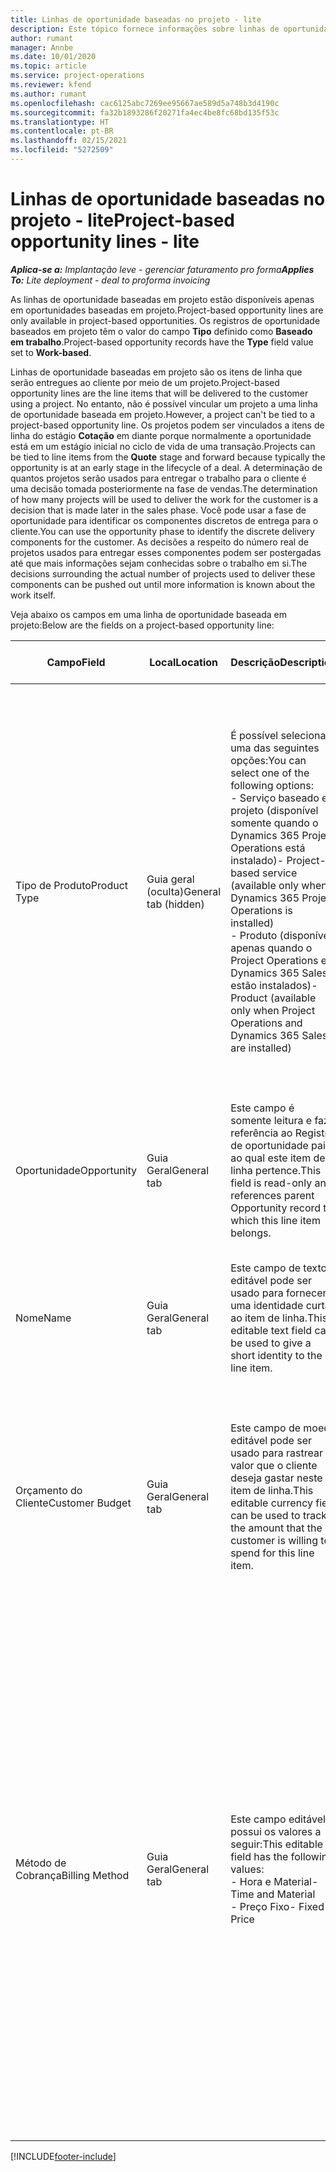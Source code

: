 ```yaml
---
title: Linhas de oportunidade baseadas no projeto - lite
description: Este tópico fornece informações sobre linhas de oportunidade baseadas em projeto. (Pro)
author: rumant
manager: Annbe
ms.date: 10/01/2020
ms.topic: article
ms.service: project-operations
ms.reviewer: kfend
ms.author: rumant
ms.openlocfilehash: cac6125abc7269ee95667ae589d5a748b3d4190c
ms.sourcegitcommit: fa32b1893286f20271fa4ec4be8fc68bd135f53c
ms.translationtype: HT
ms.contentlocale: pt-BR
ms.lasthandoff: 02/15/2021
ms.locfileid: "5272509"
---
```

# <a name="project-based-opportunity-lines---lite"></a><span data-ttu-id="9e2aa-104">Linhas de oportunidade baseadas no projeto - lite</span><span class="sxs-lookup"><span data-stu-id="9e2aa-104">Project-based opportunity lines - lite</span></span>

<span data-ttu-id="9e2aa-105">_**Aplica-se a:** Implantação leve - gerenciar faturamento pro forma_</span><span class="sxs-lookup"><span data-stu-id="9e2aa-105">_**Applies To:** Lite deployment - deal to proforma invoicing_</span></span>

<span data-ttu-id="9e2aa-106">As linhas de oportunidade baseadas em projeto estão disponíveis apenas em oportunidades baseadas em projeto.</span><span class="sxs-lookup"><span data-stu-id="9e2aa-106">Project-based opportunity lines are only available in project-based opportunities.</span></span> <span data-ttu-id="9e2aa-107">Os registros de oportunidade baseados em projeto têm o valor do campo **Tipo** definido como **Baseado em trabalho**.</span><span class="sxs-lookup"><span data-stu-id="9e2aa-107">Project-based opportunity records have the **Type** field value set to **Work-based**.</span></span>

<span data-ttu-id="9e2aa-108">Linhas de oportunidade baseadas em projeto são os itens de linha que serão entregues ao cliente por meio de um projeto.</span><span class="sxs-lookup"><span data-stu-id="9e2aa-108">Project-based opportunity lines are the line items that will be delivered to the customer using a project.</span></span> <span data-ttu-id="9e2aa-109">No entanto, não é possível vincular um projeto a uma linha de oportunidade baseada em projeto.</span><span class="sxs-lookup"><span data-stu-id="9e2aa-109">However, a project can't be tied to a project-based opportunity line.</span></span> <span data-ttu-id="9e2aa-110">Os projetos podem ser vinculados a itens de linha do estágio **Cotação** em diante porque normalmente a oportunidade está em um estágio inicial no ciclo de vida de uma transação.</span><span class="sxs-lookup"><span data-stu-id="9e2aa-110">Projects can be tied to line items from the **Quote** stage and forward because typically the opportunity is at an early stage in the lifecycle of a deal.</span></span> <span data-ttu-id="9e2aa-111">A determinação de quantos projetos serão usados para entregar o trabalho para o cliente é uma decisão tomada posteriormente na fase de vendas.</span><span class="sxs-lookup"><span data-stu-id="9e2aa-111">The determination of how many projects will be used to deliver the work for the customer is a decision that is made later in the sales phase.</span></span> <span data-ttu-id="9e2aa-112">Você pode usar a fase de oportunidade para identificar os componentes discretos de entrega para o cliente.</span><span class="sxs-lookup"><span data-stu-id="9e2aa-112">You can use the opportunity phase to identify the discrete delivery components for the customer.</span></span> <span data-ttu-id="9e2aa-113">As decisões a respeito do número real de projetos usados para entregar esses componentes podem ser postergadas até que mais informações sejam conhecidas sobre o trabalho em si.</span><span class="sxs-lookup"><span data-stu-id="9e2aa-113">The decisions surrounding the actual number of projects used to deliver these components can be pushed out until more information is known about the work itself.</span></span>

<span data-ttu-id="9e2aa-114">Veja abaixo os campos em uma linha de oportunidade baseada em projeto:</span><span class="sxs-lookup"><span data-stu-id="9e2aa-114">Below are the fields on a project-based opportunity line:</span></span>

| <span data-ttu-id="9e2aa-115">**Campo**</span><span class="sxs-lookup"><span data-stu-id="9e2aa-115">**Field**</span></span> | <span data-ttu-id="9e2aa-116">**Local**</span><span class="sxs-lookup"><span data-stu-id="9e2aa-116">**Location**</span></span> | <span data-ttu-id="9e2aa-117">**Descrição**</span><span class="sxs-lookup"><span data-stu-id="9e2aa-117">**Description**</span></span> | <span data-ttu-id="9e2aa-118">**Impacto a jusante**</span><span class="sxs-lookup"><span data-stu-id="9e2aa-118">**Downstream impact**</span></span> |
| --- | --- | --- | --- |
| <span data-ttu-id="9e2aa-119">Tipo de Produto</span><span class="sxs-lookup"><span data-stu-id="9e2aa-119">Product Type</span></span> | <span data-ttu-id="9e2aa-120">Guia geral (oculta)</span><span class="sxs-lookup"><span data-stu-id="9e2aa-120">General tab (hidden)</span></span> | <span data-ttu-id="9e2aa-121">É possível selecionar uma das seguintes opções:</span><span class="sxs-lookup"><span data-stu-id="9e2aa-121">You can select one of the following options:</span></span></br><span data-ttu-id="9e2aa-122">- Serviço baseado em projeto (disponível somente quando o Dynamics 365 Project Operations está instalado)</span><span class="sxs-lookup"><span data-stu-id="9e2aa-122">- Project-based service (available only when Dynamics 365 Project Operations is installed)</span></span></br><span data-ttu-id="9e2aa-123">- Produto (disponível apenas quando o Project Operations e o Dynamics 365 Sales estão instalados)</span><span class="sxs-lookup"><span data-stu-id="9e2aa-123">- Product (available only when Project Operations and Dynamics 365 Sales are installed)</span></span> | <span data-ttu-id="9e2aa-124">O valor deste campo é definido como **Serviço baseado em projeto** ao criar uma linha de oportunidade baseada em projeto a partir da grade de linhas baseadas em projeto na Oportunidade.</span><span class="sxs-lookup"><span data-stu-id="9e2aa-124">The value of this field is set to **Project-based service** when you create a project-based opportunity line from the project-based lines grid on the Opportunity.</span></span> <br> <span data-ttu-id="9e2aa-125">Se você alterar ou substituir este valor, a funcionalidade do projeto não será habilitada nos itens de linha baseados em projeto.</span><span class="sxs-lookup"><span data-stu-id="9e2aa-125">If you change or override this value, the project functionality won't be enabled on your project-based line items.</span></span> |
| <span data-ttu-id="9e2aa-126">Oportunidade</span><span class="sxs-lookup"><span data-stu-id="9e2aa-126">Opportunity</span></span> | <span data-ttu-id="9e2aa-127">Guia Geral</span><span class="sxs-lookup"><span data-stu-id="9e2aa-127">General tab</span></span> | <span data-ttu-id="9e2aa-128">Este campo é somente leitura e faz referência ao Registro de oportunidade pai ao qual este item de linha pertence.</span><span class="sxs-lookup"><span data-stu-id="9e2aa-128">This field is read-only and references parent Opportunity record to which this line item belongs.</span></span> | <span data-ttu-id="9e2aa-129">Não há impacto a jusante deste campo.</span><span class="sxs-lookup"><span data-stu-id="9e2aa-129">There is no downstream impact from this field.</span></span> |
| <span data-ttu-id="9e2aa-130">Nome</span><span class="sxs-lookup"><span data-stu-id="9e2aa-130">Name</span></span> | <span data-ttu-id="9e2aa-131">Guia Geral</span><span class="sxs-lookup"><span data-stu-id="9e2aa-131">General tab</span></span> | <span data-ttu-id="9e2aa-132">Este campo de texto editável pode ser usado para fornecer uma identidade curta ao item de linha.</span><span class="sxs-lookup"><span data-stu-id="9e2aa-132">This editable text field can be used to give a short identity to the line item.</span></span> | <span data-ttu-id="9e2aa-133">Este valor é transportado para a linha de cotação quando você cria uma cotação a partir desta oportunidade.</span><span class="sxs-lookup"><span data-stu-id="9e2aa-133">This value is carried over to the quote line when you create a quote from this opportunity.</span></span> |
| <span data-ttu-id="9e2aa-134">Orçamento do Cliente</span><span class="sxs-lookup"><span data-stu-id="9e2aa-134">Customer Budget</span></span> | <span data-ttu-id="9e2aa-135">Guia Geral</span><span class="sxs-lookup"><span data-stu-id="9e2aa-135">General tab</span></span> | <span data-ttu-id="9e2aa-136">Este campo de moeda editável pode ser usado para rastrear o valor que o cliente deseja gastar neste item de linha.</span><span class="sxs-lookup"><span data-stu-id="9e2aa-136">This editable currency field can be used to track the amount that the customer is willing to spend for this line item.</span></span> | <span data-ttu-id="9e2aa-137">Este valor é transportado para o campo correspondente na linha de cotação quando você cria uma cotação a partir desta oportunidade.</span><span class="sxs-lookup"><span data-stu-id="9e2aa-137">This value is carried over to the corresponding field on the quote line when you create a quote from this opportunity.</span></span> |
| <span data-ttu-id="9e2aa-138">Método de Cobrança</span><span class="sxs-lookup"><span data-stu-id="9e2aa-138">Billing Method</span></span> | <span data-ttu-id="9e2aa-139">Guia Geral</span><span class="sxs-lookup"><span data-stu-id="9e2aa-139">General tab</span></span> | <span data-ttu-id="9e2aa-140">Este campo editável possui os valores a seguir:</span><span class="sxs-lookup"><span data-stu-id="9e2aa-140">This editable field has the following values:</span></span></br><span data-ttu-id="9e2aa-141">- Hora e Material</span><span class="sxs-lookup"><span data-stu-id="9e2aa-141">- Time and Material</span></span></br><span data-ttu-id="9e2aa-142">- Preço Fixo</span><span class="sxs-lookup"><span data-stu-id="9e2aa-142">- Fixed Price</span></span> | <span data-ttu-id="9e2aa-143">Este valor é transportado para o campo correspondente na linha de cotação quando você cria uma cotação a partir desta oportunidade.</span><span class="sxs-lookup"><span data-stu-id="9e2aa-143">This value is carried over to the corresponding field on the quote line when you create a quote from this opportunity.</span></span> <span data-ttu-id="9e2aa-144">Depois que a linha de cotação é criada, o campo é bloqueado e não pode ser alterado.</span><span class="sxs-lookup"><span data-stu-id="9e2aa-144">After the quote line is created, the field is locked and can't be changed.</span></span> <span data-ttu-id="9e2aa-145">Atribua este valor de campo com a maior precisão possível.</span><span class="sxs-lookup"><span data-stu-id="9e2aa-145">Assign this field value as accurately as possible.</span></span> <span data-ttu-id="9e2aa-146">Se você precisar alterar o valor deste campo na linha de cotação, exclua e recrie a linha de cotação.</span><span class="sxs-lookup"><span data-stu-id="9e2aa-146">If you need to change the value of this field on the quote line, delete and re-create the quote line.</span></span> |


[!INCLUDE[footer-include](../../includes/footer-banner.md)]